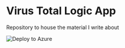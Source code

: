 # Virus Total Logic App
Repository to house the material I write about

![Deploy to Azure](https://aka.ms/deploytoazurebutton)
